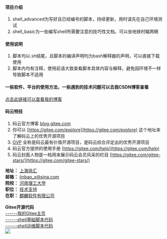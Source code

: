 #### 项目介绍
1.  shell_advanced为写好且已经编号的脚本，持续更新，用时请先在自己环境测试
2.  shell_basic为一些编写shell所需要注意的技巧性文档，可以坐地铁时瞄两眼


#### 使用说明

1.  脚本均以.sh结尾，且脚本的编译声明均为bash解释器的声明，可以直接下载使用
2.  脚本内均有注释，使用前请大致查看脚本具体内容与解释，避免因环境不一样导致脚本不适用

#### 一些软件、平台的使用方法，一些遇到的技术问题可以去我CSDN博客查看

[点击此链接可以查看我的博客](https://blog.csdn.net/qq_42428671)


#### 码云特技

1.  码云官方博客 [blog.gitee.com](https://blog.gitee.com)
2.  你可以 [https://gitee.com/explore](https://gitee.com/explore) 这个地址来了解码云上的优秀开源项目
3.  [GVP](https://gitee.com/gvp) 全称是码云最有价值开源项目，是码云综合评定出的优秀开源项目
4.  码云官方提供的使用手册 [https://gitee.com/help](https://gitee.com/help)
5.  码云封面人物是一档用来展示码云会员风采的栏目 [https://gitee.com/gitee-stars/](https://gitee.com/gitee-stars/)


<div>
<b font-weight="bold">地址：</b>
<a href="https://map.baidu.com" target="_blank">上海徐汇</a>
</div>

<div>
<b font-weight="bold">邮箱：</b>
<a href="mailto:jinbao_x@sina.com" target="_blank">jinbao_x@sina.com</a>
</div>

<div>
<b font-weight="bold">院校：</b>
<a href="http://www.hpu.edu.cn/www/index.html" target="_blank">河南理工大学</a>
</div>

<div>
<b font-weight="bold">职位：</b>
<a href="https://weibo.com/u/6031892496" target="_blank">技术支持</a>
</div>

<div>
<b font-weight="bold">在职：</b>
<a href="http://www.kylinos.cn/" target="_blank">麒麟软件有限公司</a>
</div>

<div>
<b font-weight="bold"><br></b>
<a href="https://gitee.com/jinbao_x/shell" target="_blank"></a>
</div>



<div>
<b font-weight="bold">  Gitee开源代码 </b>
<a href="https://gitee.com/jinbao_x/shell" target="_blank"></a>
</div>

<div>
<b font-weight="bold"></b>
<a href="https://gitee.com/jinbao_x" target="_blank">------我的Gitee主页</a>
</div>

<div>
<b font-weight="bold"></b>
<a href="https://gitee.com/jinbao_x/shell/tree/master/shell_script/shell_basic" target="_blank">------shell基础脚本代码</a>
</div>

<div>
<b font-weight="bold"></b>
<a href="https://gitee.com/jinbao_x/shell/tree/master/shell_script/script_advanced" target="_blank">------shell运维脚本代码</a>
</div>


<img src="https://img-blog.csdnimg.cn/20201026100921589.gif">
